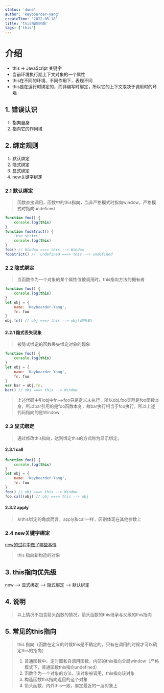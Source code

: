 ```yaml
---
status: 'done'
author: 'keyboarder-yang'
createTime: '2022-05-18'
title: 'this指向问题'
tags: ['this']
---
```


# 介绍

+ this -> JavaScript 关键字
+ 当前环境执行期上下文对象的一个属性
+ this在不同的环境、不同作用下，表现不同
+ this是在运行时绑定的，而非编写时绑定，所以它的上下文取决于调用时的环境

## 1. 错误认识

1. 指向自身
2. 指向它的作用域

## 2. 绑定规则
1. 默认绑定
2. 隐式绑定
3. 显式绑定
4. new关键字绑定

### 2.1 默认绑定
> 函数直接调用，函数中的this指向，当非严格模式时指向window，严格模式时指向undefined
```javascript
function foo() {
    console.log(this)
}
function fooStrict() {
    'use strict'
    console.log(this)
}
foo() // Window ===> this --> Window
fooStrict() //  undefined ===> this --> undefined
```
### 2.2 隐式绑定
> 当函数作为一个对象的某个属性值被调用时，this指向方法的拥有者
```javascript
function foo() {
    console.log(this)
}
let obj = {
    name: 'Keyboarder-Yang',
    fn: foo
}
obj.fn() // obj ===> this --> obj(调用者)
```
#### 2.2.1 隐式丢失现象
> 被隐式绑定的函数丢失绑定对象的现象
```javascript
function foo() {
    console.log(this)
}
let obj = {
    name: 'Keyboarder-Yang',
    fn: foo
}
var bar = obj.fn;
bar() // obj ===> this --> Window
```
> 上述代码中引obj中fn-->foo只是定义未执行，所以obj.foo实际是foo函数本身，所以bar引用的是foo函数本身，故bar执行相当于foo执行，所以上述代码指向的是Window
### 2.3 显式绑定
> 通过修改this指向，达到绑定this的方式称为显示绑定。
#### 2.3.1 call
```javascript
function foo() {
    console.log(this)
}
let obj = {
    name: 'Keyboarder-Yang',
    fn: foo
}
foo() // obj ===> this --> Window
foo.call(obj) // obj ===> this --> obj
```
#### 2.3.2 apply
> 从this绑定的角度而言，apply和call一样，区别体现在其他参数上
### 2.4 new关键字绑定
[new的过程中做了哪些事情](./new.md)
> this 指向新构造的对象

## 3. this指向优先级
new --> 显式绑定 --> 隐式绑定 --> 默认绑定

## 4. 说明
> 以上情况不包含箭头函数的情况，箭头函数的this继承与父级的this指向


## 5. 常见的this指向

> this 指向（函数在定义的时候this是不确定的，只有在调用的时候才可以确定this的指向）
>
> 1. 普通函数中、定时器和自调用函数，内部的this指向全局window（严格模式下，普通函数this指向undefined）
> 2. 函数作为一个对象的方法，该对象被调用，this指向该对象
> 3. 构造函数this指向返回的这个对象
> 4. 箭头函数，内外this一致，绑定最近的一层对象上
